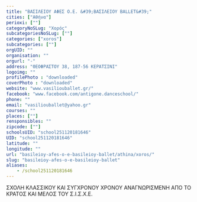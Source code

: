 ```yaml
---
title: "ΒΑΣΙΛΕΙΟΥ ΑΦΕΣ Ο.Ε. &#39;ΒΑΣΙΛΕΙΟΥ BALLET&#39;"
cities: ["Αθήνα"]
perioxi: [""]
categoryNoSLug: "Χορός"
subcategoriesNoSLug: [""]
categories: ["xoros"]
subcategories: [""]
orgUID: ""
organisation: ""
orgurl: "-"
address: "ΘΕΟΦΡΑΣΤΟΥ 38, 187-56 ΚΕΡΑΤΣΙΝΙ"
logoimg: ""
profilePhoto : "downloaded"
coverPhoto : "downloaded"
website: "www.vasiliouballet.gr/"
facebook: "www.facebook.com/antigone.danceschool/"
phone: ""
email: "vasiliouballet@yahoo.gr"
courses: ""
places: [""]
rensponsibles: ""
zipcode: [""]
schoolsUID: "school251120181646"
UID: "school251120181646"
latitude: ""
longitude: ""
url: "basileioy-afes-o-e-basileioy-ballet/athina/xoros/"
slug: "basileioy-afes-o-e-basileioy-ballet"
aliases:
    - /school251120181646
---
```



ΣΧΟΛΗ ΚΛΑΣΣΙΚΟΥ ΚΑΙ ΣΥΓΧΡΟΝΟΥ ΧΡΟΝΟΥ ΑΝΑΓΝΩΡΙΣΜΕΝΗ ΑΠΟ ΤΟ ΚΡΑΤΟΣ ΚΑΙ ΜΕΛΟΣ ΤΟΥ Σ.Ι.Σ.Χ.Ε.

